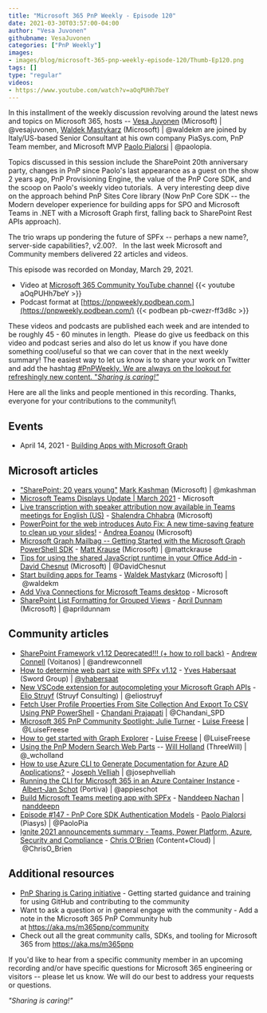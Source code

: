 ```yaml
---
title: "Microsoft 365 PnP Weekly - Episode 120"
date: 2021-03-30T03:57:00-04:00
author: "Vesa Juvonen"
githubname: VesaJuvonen
categories: ["PnP Weekly"]
images:
- images/blog/microsoft-365-pnp-weekly-episode-120/Thumb-Ep120.png
tags: []
type: "regular"
videos:
- https://www.youtube.com/watch?v=aOqPUHh7beY
---
```


In this installment of the weekly discussion revolving around the latest news and topics on Microsoft 365, hosts -- [Vesa Juvonen](http://twitter.com/vesajuvonen) (Microsoft) | @vesajuvonen, [Waldek Mastykarz](http://twitter.com/waldekm) (Microsoft) | @waldekm are joined by Italy/US-based Senior Consultant at his own company PiaSys.com, PnP Team member, and Microsoft MVP [Paolo Pialorsi](http://twitter.com/paolopia) | @paolopia. 

Topics discussed in this session include the SharePoint 20th anniversary party, changes in PnP since Paolo's last appearance as a guest on the show 2 years ago, PnP Provisioning Engine, the value of the PnP Core SDK, and the scoop on Paolo's weekly video tutorials.  A very interesting deep dive on the approach behind PnP Sites Core library (Now PnP Core SDK -- the Modern developer experience for building apps for SPO and Microsoft Teams in .NET with a Microsoft Graph first, falling back to SharePoint Rest APIs approach). 

The trio wraps up pondering the future of SPFx -- perhaps a new name?, server-side capabilities?, v2.00?.   In the last week Microsoft and Community members delivered 22 articles and videos.  

This episode was recorded on Monday, March 29, 2021.

-   Video at [Microsoft 365 Community YouTube channel](https://aka.ms/m365pnp-videos)
    {{< youtube aOqPUHh7beY >}}
-   Podcast format at
    [https://pnpweekly.podbean.com.](https://pnpweekly.podbean.com/)
    {{< podbean pb-cwezr-ff3d8c >}}


These videos and podcasts are published each week and are intended to be
roughly 45 - 60 minutes in length.  Please do give us feedback on this
video and podcast series and also do let us know if you have done
something cool/useful so that we can cover that in the next weekly
summary! The easiest way to let us know is to share your work on Twitter
and add the hashtag [#PnPWeekly. We are always on the lookout for
refreshingly new content. "*Sharing is
caring!"*](https://twitter.com/search?q=%23pnpweekly)

Here are all the links and people mentioned in this recording. Thanks,
everyone for your contributions to the community!\

## Events


-   April 14, 2021 - [Building Apps with Microsoft
    Graph](https://learntogether-graph.splashthat.com/)

## Microsoft articles


-   ["SharePoint: 20 years
    young"](https://techcommunity.microsoft.com/t5/microsoft-sharepoint-blog/sharepoint-20-years-young/ba-p/2238955)
    [Mark
    Kashman](https://twitter.com/mkashman) (Microsoft) | @mkashman
-   [Microsoft Teams Displays Update | March
    2021](https://techcommunity.microsoft.com/t5/microsoft-teams-blog/microsoft-teams-displays-update-march-2021/ba-p/2223273) -
    Microsoft
-   [Live transcription with speaker attribution now available in Teams
    meetings for English
    (US)](https://techcommunity.microsoft.com/t5/microsoft-teams-blog/live-transcription-with-speaker-attribution-now-available-in/ba-p/2228817)
    - [Shalendra
    Chhabra](https://techcommunity.microsoft.comhttps://techcommunity.microsoft.com/t5/user/viewprofilepage/user-id/212020)
    (Microsoft)
-   [PowerPoint for the web introduces Auto Fix: A new time-saving
    feature to clean up your
    slides!](https://techcommunity.microsoft.com/t5/microsoft-365-blog/powerpoint-for-the-web-introduces-auto-fix-a-new-time-saving/ba-p/2223970)
    - [Andrea
    Eoanou](https://techcommunity.microsoft.comhttps://techcommunity.microsoft.com/t5/user/viewprofilepage/user-id/543813)
    (Microsoft)
-   [Microsoft Graph Mailbag -- Getting Started with the Microsoft Graph
    PowerShell
    SDK](https://developer.microsoft.com/microsoft-365/blogs/microsoft-graph-mailbag-getting-started-with-the-microsoft-graph-powershell-sdk/) -
    [Matt Krause](https://twitter.com/mattckrause) (Microsoft)
    | @mattckrause
-   [Tips for using the shared JavaScript runtime in your Office
    Add-in](https://developer.microsoft.com/microsoft-365/blogs/tips-for-using-the-shared-javascript-runtime-in-your-office-add-in%e2%80%af/) -
    [David Chesnut](https://twitter.com/DavidChesnut) (Microsoft)
    | @DavidChesnut
-   [Start building apps for
    Teams](https://techcommunity.microsoft.com/t5/microsoft-365-pnp-blog/start-building-apps-for-teams/ba-p/2241933) -
    [Waldek Mastykarz](https://twitter.com/waldekm) (Microsoft)
    | @waldekm
-   [Add Viva Connections for Microsoft Teams
    desktop](https://docs.microsoft.com/en-gb/SharePoint/viva-connections#step-by-step-guide-to-setting-up-viva-connections-desktop) -
    Microsoft
-   [SharePoint List Formatting for Grouped
    Views](https://www.youtube.com/watch?v=-Cl_PtZFkfs) - [April
    Dunnam](https://twitter.com/aprildunnam) (Microsoft) |
    @aprildunnam

## Community articles


-   [SharePoint Framework v1.12 Deprecated!!! (+ how to roll
    back)](https://www.voitanos.io/blog/sharepoint-framework-v1-12-deprecated/) -
    [Andrew Connell](https://twitter.com/andrewconnell) (Voitanos)
    | @andrewconnell
-   [How to determine web part size with SPFx
    v1.12](https://techcommunity.microsoft.com/t5/microsoft-365-pnp-blog/how-to-determine-web-part-size-with-spfx-v1-12/ba-p/2230898)
    - [Yves Habersaat](https://twitter.com/yhabersaat) (Sword Group)
    | [@yhabersaat](https://techcommunity.microsoft.com/t5/user/viewprofilepage/user-id/957821)
-   [New VSCode extension for autocompleting your Microsoft Graph
    APIs](https://techcommunity.microsoft.com/t5/microsoft-365-pnp-blog/new-vscode-extension-for-autocompleting-your-microsoft-graph/ba-p/2231013) -
    [Elio Struyf](https://twitter.com/eliostruyf) (Struyf Consulting)
    | @eliostruyf 
-   [Fetch User Profile Properties From Site Collection And Export To
    CSV Using PNP
    PowerShell](https://techcommunity.microsoft.com/t5/microsoft-365-pnp-blog/fetch-user-profile-properties-from-site-collection-and-export-to/ba-p/2232136)
    - [Chandani
    Prajapati](https://twitter.com/Chandani_SPD) | @Chandani_SPD
-   [Microsoft 365 PnP Community Spotlight: Julie
    Turner](https://techcommunity.microsoft.com/t5/microsoft-365-pnp-blog/microsoft-365-pnp-community-spotlight-julie-turner/ba-p/2237362) -
    [Luise Freese](https://twitter.com/LuiseFreese) | @LuiseFreese
-   [How to get started with Graph
    Explorer](https://techcommunity.microsoft.com/t5/microsoft-365-pnp-blog/how-to-get-started-with-graph-explorer/ba-p/2237839) -
    [Luise Freese](https://twitter.com/LuiseFreese) | @LuiseFreese
-   [Using the PnP Modern Search Web
    Parts](https://techcommunity.microsoft.com/t5/microsoft-365-pnp-blog/using-the-pnp-modern-search-web-parts/ba-p/2239771)
    -- [Will Holland](http://twitter.com/_wcholland) (ThreeWill) |
    @\_wcholland
-   [How to use Azure CLI to Generate Documentation for Azure AD
    Applications?](https://blog.josephvelliah.com/document-aad-applications) -
    [Joseph Velliah](https://twitter.com/josephvelliah)
    | @josephvelliah
-   [Running the CLI for Microsoft 365 in an Azure Container
    Instance](https://www.cloudappie.nl/running-m365-cli-container-instances)
    - [Albert-Jan Schot](https://twitter.com/appieschot) (Portiva)
    | @appieschot
-   [Build Microsoft Teams meeting app with
    SPFx](https://nanddeepnachanblogs.com/posts/2021-03-22-build-ms-teams-meeting-app-with-spfx/)
    - [Nanddeep Nachan](https://twitter.com/NanddeepNachan)
    | [nanddeepn](https://github.com/nanddeepn)
-   [Episode #147​ - PnP Core SDK Authentication
    Models](https://www.youtube.com/watch?v=2ZOnWp9mqY0) - [Paolo
    Pialorsi](https://twitter.com/PaoloPia) (Piasys) | @PaoloPia
-   [Ignite 2021 announcements summary - Teams, Power Platform, Azure,
    Security and
    Compliance](https://www.sharepointnutsandbolts.com/2021/03/Ignite-2021-announcements.html) -
    [Chris O'Brien](https://twitter.com/ChrisO_Brien) (Content+Cloud)
    | @ChrisO_Brien

## Additional resources

-   [PnP Sharing is Caring
    initiative](https://aka.ms/sharing-is-caring) - Getting started
    guidance and training for using GitHub and contributing to the
    community
-   Want to ask a question or in general engage with the community - Add
    a note in the Microsoft 365 PnP Community hub
    at <https://aka.ms/m365pnp/community>
-   Check out all the great community calls, SDKs, and tooling for
    Microsoft 365 from <https://aka.ms/m365pnp>

If you'd like to hear from a specific community member in an upcoming
recording and/or have specific questions for Microsoft 365 engineering
or visitors -- please let us know. We will do our best to address your
requests or questions.

*"Sharing is caring!"*
